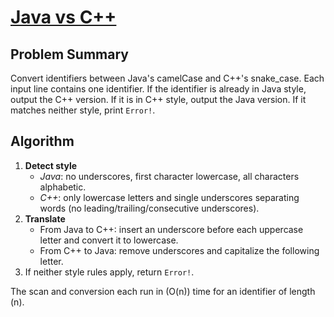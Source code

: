 # [Java vs C++](https://www.spoj.com/problems/JAVAC/)

## Problem Summary
Convert identifiers between Java's camelCase and C++'s snake_case. Each input line contains one identifier. If the identifier is
already in Java style, output the C++ version. If it is in C++ style, output the Java version. If it matches neither style, print
`Error!`.

## Algorithm
1. **Detect style**
   - *Java*: no underscores, first character lowercase, all characters alphabetic.
   - *C++*: only lowercase letters and single underscores separating words (no leading/trailing/consecutive underscores).
2. **Translate**
   - From Java to C++: insert an underscore before each uppercase letter and convert it to lowercase.
   - From C++ to Java: remove underscores and capitalize the following letter.
3. If neither style rules apply, return `Error!`.

The scan and conversion each run in \(O(n)\) time for an identifier of length \(n\).
